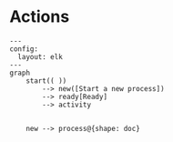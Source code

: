 # Actions

```mermaid
---
config:
  layout: elk
---
graph
	start(( ))
		--> new([Start a new process])
		--> ready[Ready]
		--> activity


	new --> process@{shape: doc}
```
